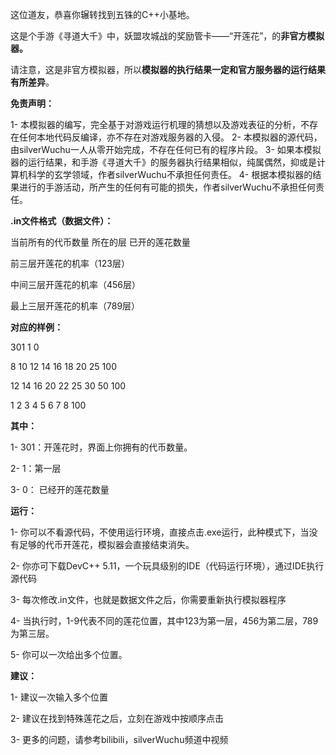 这位道友，恭喜你辗转找到五铢的C++小基地。

这是个手游《寻道大千》中，妖盟攻城战的奖励管卡——“开莲花”，的**非官方模拟器。**

请注意，这是非官方模拟器，所以**模拟器的执行结果一定和官方服务器的运行结果有所差异**。

**免责声明：**

1- 本模拟器的编写，完全基于对游戏运行机理的猜想以及游戏表征的分析，不存在任何本地代码反编译，亦不存在对游戏服务器的入侵。
2- 本模拟器的源代码，由silverWuchu一人从零开始完成，不存在任何已有的程序片段。
3- 如果本模拟器的运行结果，和手游《寻道大千》的服务器执行结果相似，纯属偶然，抑或是计算机科学的玄学领域，作者silverWuchu不承担任何责任。
4- 根据本模拟器的结果进行的手游活动，所产生的任何有可能的损失，作者silverWuchu不承担任何责任。

**.in文件格式（数据文件）：**

当前所有的代币数量
所在的层 已开的莲花数量

前三层开莲花的机率（123层）

中间三层开莲花的机率（456层）

最上三层开莲花的机率（789层）

**对应的样例：**

301
1 0

8 10 12
14 16 18
20 25 100

12 14 16
20 22 25
30 50 100

1 2 3
4 5 6
7 8 100

**其中：**

1- 301：开莲花时，界面上你拥有的代币数量。

2- 1：第一层

3- 0： 已经开的莲花数量

**运行：**

1- 你可以不看源代码，不使用运行环境，直接点击.exe运行，此种模式下，当没有足够的代币开莲花，模拟器会直接结束消失。

2- 你亦可下载DevC++ 5.11，一个玩具级别的IDE（代码运行环境），通过IDE执行源代码

3- 每次修改.in文件，也就是数据文件之后，你需要重新执行模拟器程序

4- 当执行时，1-9代表不同的莲花位置，其中123为第一层，456为第二层，789为第三层。

5- 你可以一次给出多个位置。


**建议：**

1- 建议一次输入多个位置

2- 建议在找到特殊莲花之后，立刻在游戏中按顺序点击

3- 更多的问题，请参考bilibili，silverWuchu频道中视频

